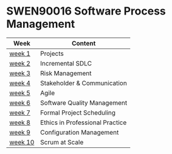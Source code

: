 # SWEN90016 Software Process Management

| Week                 | Content                         |
| -------------------- | ------------------------------- |
| [week 1](./week-1.md)   | Projects                        |
| [week 2](./week-2.md)   | Incremental SDLC                |
| [week 3](./week-3.md)   | Risk Management                 |
| [week 4](./week-4.md)   | Stakeholder & Communication     |
| [week 5](./week-5.md)   | Agile                           |
| [week 6](./week-6.md)   | Software Quality Management     |
| [week 7](./week-7.md)   | Formal Project Scheduling       |
| [week 8](./week-8.md)   | Ethics in Professional Practice |
| [week 9](./week-9.md)   | Configuration Management        |
| [week 10](./week-10.md) | Scrum at Scale                  |
